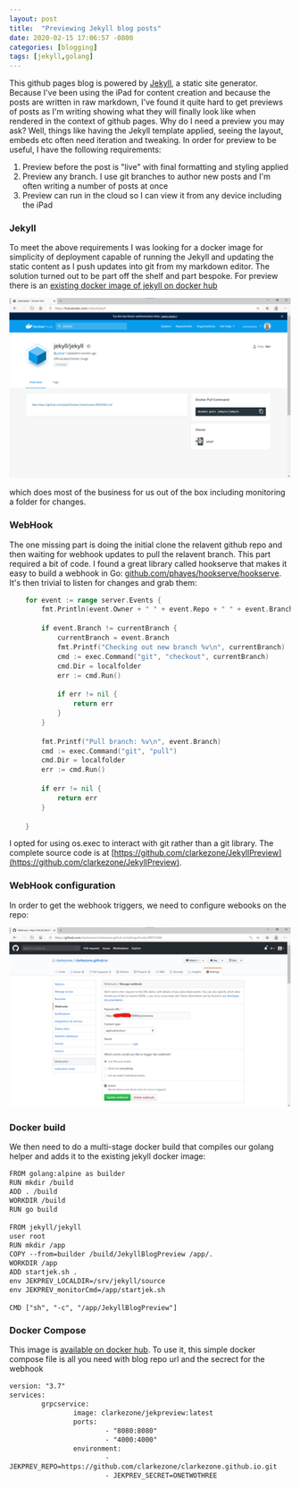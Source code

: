 ```yaml
---
layout: post
title:  "Previewing Jekyll blog posts"
date: 2020-02-15 17:06:57 -0800
categories: [blogging]
tags: [jekyll,golang]
---
```


This github pages blog is powered by [Jekyll](https://jekyllrb.com), a static site generator.  Because I've been using the iPad for content creation and because the posts are written in raw markdown, I've found it quite hard to get previews of posts as I'm writing showing what they will finally look like when rendered in the context of github pages.  Why do I need a preview you may ask?  Well, things like having the Jekyll template applied, seeing the layout, embeds etc often need iteration and tweaking.  In order for preview to be useful, I have the following requirements:

1. Preview before the post is "live" with final formatting and styling applied
2. Preview any branch.  I use git branches to author new posts and I'm often writing a number of posts at once
3. Preview can run in the cloud so I can view it from any device including the iPad

### Jekyll

To meet the above requirements I was looking for a docker image for simplicity of deployment capable of running the Jekyll and updating the static content as I push updates into git from my markdown editor.  The solution turned out to be part off the shelf and part bespoke.  For preview there is an [existing docker image of jekyll on docker hub](https://hub.docker.com/r/jekyll/jekyll) 

![jekyll image](/static/img/2020-02-15-jekyllpreview/jekylljekyll.png)

which does most of the business for us out of the box including monitoring a folder for changes.

### WebHook

The one missing part is doing the initial clone the relavent github repo and then waiting for webhook updates to pull the relavent branch.  This part required a bit of code.  I found a great library called hookserve that makes it easy to build a webhook in Go: [github.com/phayes/hookserve/hookserve](github.com/phayes/hookserve/hookserve).  It's then trivial to listen for changes and grab them:

```go
    for event := range server.Events {
		fmt.Println(event.Owner + " " + event.Repo + " " + event.Branch + " " + event.Commit)

		if event.Branch != currentBranch {
			currentBranch = event.Branch
			fmt.Printf("Checking out new branch %v\n", currentBranch)
			cmd := exec.Command("git", "checkout", currentBranch)
			cmd.Dir = localfolder
			err := cmd.Run()

			if err != nil {
				return err
			}
		}

		fmt.Printf("Pull branch: %v\n", event.Branch)
		cmd := exec.Command("git", "pull")
		cmd.Dir = localfolder
		err := cmd.Run()

		if err != nil {
			return err
		}

	}
```

I opted for using os.exec to interact with git rather than a git library.  The complete source code is at [https://github.com/clarkezone/JekyllPreview](https://github.com/clarkezone/JekyllPreview).

### WebHook configuration

In order to get the webhook triggers, we need to configure webooks on the repo:

![jekyll image](/static/img/2020-02-15-jekyllpreview/webhookconfig.png)

### Docker build

We then need to do a multi-stage docker build that compiles our golang helper and adds it to the existing jekyll docker image:

```docker
FROM golang:alpine as builder
RUN mkdir /build
ADD . /build
WORKDIR /build
RUN go build

FROM jekyll/jekyll
user root
RUN mkdir /app
COPY --from=builder /build/JekyllBlogPreview /app/.
WORKDIR /app
ADD startjek.sh .
env JEKPREV_LOCALDIR=/srv/jekyll/source
env JEKPREV_monitorCmd=/app/startjek.sh

CMD ["sh", "-c", "/app/JekyllBlogPreview"]
```

### Docker Compose

This image is [available on docker hub](https://hub.docker.com/repository/docker/clarkezone/jekpreview).  To use it, this simple docker compose file is all you need with blog repo url and the secrect for the webhook

```docker-compose
version: "3.7"
services:
        grpcservice:
                image: clarkezone/jekpreview:latest
                ports:
                        - "8080:8080"
                        - "4000:4000"
                environment:
                        - JEKPREV_REPO=https://github.com/clarkezone/clarkezone.github.io.git
                        - JEKPREV_SECRET=ONETWOTHREE
```